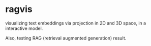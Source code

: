 # ragvis

visualizing text embeddings via projection in 2D and 3D space, in a interactive model.

Also, testing RAG (retrieval augmented generation) result.
